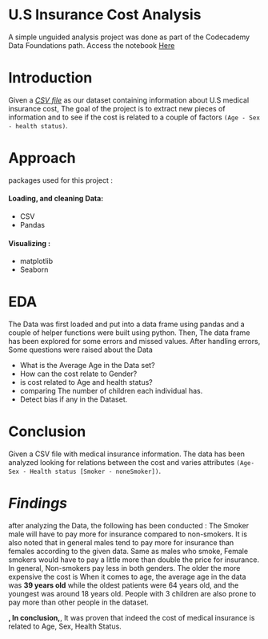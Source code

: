# U.S Insurance Cost Analysis 
A simple unguided analysis project was done as part of the Codecademy Data Foundations path. Access the notebook [Here](us-medical-insurance-costs.ipynb)
# Introduction 
Given a [*CSV file*](insurance.csv) as our dataset containing information about U.S medical insurance cost, The goal of the project is to extract new pieces of information and to see if the cost is related to a couple of factors `(Age - Sex - health status)`.  

# Approach  
packages used for this project :
#### Loading, and cleaning Data:
  - CSV
  - Pandas
#### Visualizing :
- matplotlib
- Seaborn

# EDA 
The Data was first loaded and put into a data frame using pandas and a couple of helper functions were built using python. Then, The data frame has been explored for some errors and missed values.
After handling errors, Some questions were raised about the Data 
- What is the Average Age in the Data set?
- How can the cost relate to Gender?
- is cost related to Age and health status?
- comparing The number of children each individual has.
- Detect bias if any in the Dataset.

# Conclusion 
Given a CSV file with medical insurance information. The data has been analyzed looking for relations between the cost and varies attributes `(Age- Sex - Health status [Smoker - noneSmoker])`. 
# *Findings*
after analyzing the Data, the following has been conducted :
The Smoker male will have to pay more for insurance compared to non-smokers. It is also noted that in general males tend to pay more for insurance than females according to the given data. 
Same as males who smoke, Female smokers would have to pay a little more than double the price for insurance. In general, Non-smokers pay less in both genders. The older the more expensive the cost is 
When it comes to age, the average age in the data was **39 years old** while the oldest patients were 64 years old, and the youngest was around 18 years old. 
People with 3 children are also prone to pay more than other people in the dataset. 

**, In conclusion,**, It was proven that indeed the cost of medical insurance is related to Age, Sex, Health Status. 







